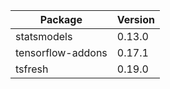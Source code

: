 | Package           | Version  |
|-------------------|----------|
| statsmodels       | 0.13.0   |
 | tensorflow-addons | 0.17.1   |
 | tsfresh           | 0.19.0   |
